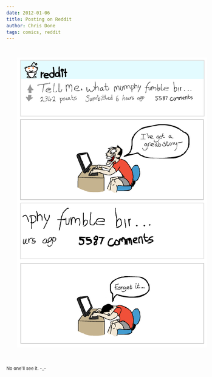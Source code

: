 ```yaml
---
date: 2012-01-06
title: Posting on Reddit
author: Chris Done
tags: comics, reddit
---
```


<img src="/images/comics/reddit_posting.png" style="margin:2em"/>
<style>.page-wrap{text-align:center}</style>

<small>No one'll see it. -_-</small>
